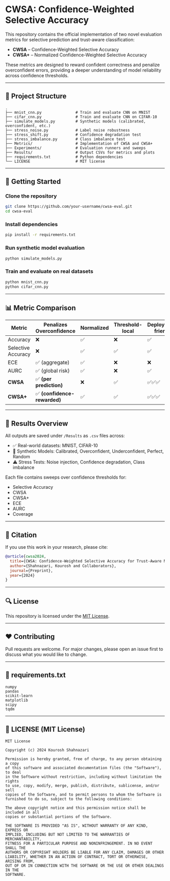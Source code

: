 # CWSA: Confidence-Weighted Selective Accuracy

This repository contains the official implementation of two novel evaluation metrics for selective prediction and trust-aware classification:

- **CWSA** – Confidence-Weighted Selective Accuracy  
- **CWSA+** – Normalized Confidence-Weighted Selective Accuracy

These metrics are designed to reward confident correctness and penalize overconfident errors, providing a deeper understanding of model reliability across confidence thresholds.

---

## 🔧 Project Structure

```
.
├── mnist_cnn.py               # Train and evaluate CNN on MNIST
├── cifar_cnn.py               # Train and evaluate CNN on CIFAR-10
├── simulate_models.py         # Synthetic models (calibrated, overconfident, etc.)
├── stress_noise.py            # Label noise robustness
├── stress_shift.py            # Confidence degradation test
├── stress_imbalance.py        # Class imbalance test
├── Metrics/                   # Implementation of CWSA and CWSA+
├── Experiments/               # Evaluation runners and sweeps
├── Results/                   # Output CSVs for metrics and plots
├── requirements.txt           # Python dependencies
└── LICENSE                    # MIT license
```

---

## 🚀 Getting Started

### Clone the repository
```bash
git clone https://github.com/your-username/cwsa-eval.git
cd cwsa-eval
```

### Install dependencies
```bash
pip install -r requirements.txt
```

### Run synthetic model evaluation
```bash
python simulate_models.py
```

### Train and evaluate on real datasets
```bash
python mnist_cnn.py
python cifar_cnn.py
```

---

## 📊 Metric Comparison

| Metric              | Penalizes Overconfidence | Normalized | Threshold-local | Deployment-friendly |
|---------------------|---------------------------|------------|------------------|----------------------|
| Accuracy            | ❌                        | ✅         | ❌               | ✅                   |
| Selective Accuracy  | ❌                        | ✅         | ✅               | ✅                   |
| ECE                 | ✅ (aggregate)            | ✅         | ❌               | ❌                   |
| AURC                | ✅ (global risk)          | ✅         | ❌               | ✅                   |
| **CWSA**            | ✅ **(per prediction)**   | ❌         | ✅               | ✅✅✅               |
| **CWSA+**           | ✅ **(confidence-rewarded)** | ✅      | ✅               | ✅✅✅               |

---

## 📁 Results Overview

All outputs are saved under `/Results` as `.csv` files across:

- ✅ Real-world datasets: MNIST, CIFAR-10  
- 🧪 Synthetic Models: Calibrated, Overconfident, Underconfident, Perfect, Random  
- ⚠️ Stress Tests: Noise injection, Confidence degradation, Class imbalance

Each file contains sweeps over confidence thresholds for:
- Selective Accuracy
- CWSA
- CWSA+
- ECE
- AURC
- Coverage

---

## 📜 Citation

If you use this work in your research, please cite:

```bibtex
@article{cwsa2024,
  title={CWSA: Confidence-Weighted Selective Accuracy for Trust-Aware Model Evaluation},
  author={Shahnazari, Kourosh and Collaborators},
  journal={Preprint},
  year={2024}
}
```

---

## 🔍 License

This repository is licensed under the [MIT License](LICENSE).

---

## ❤️ Contributing

Pull requests are welcome. For major changes, please open an issue first to discuss what you would like to change.

---

## 📄 requirements.txt

```
numpy
pandas
scikit-learn
matplotlib
scipy
tqdm
```

---

## 📄 LICENSE (MIT License)

```
MIT License

Copyright (c) 2024 Kourosh Shahnazari

Permission is hereby granted, free of charge, to any person obtaining a copy
of this software and associated documentation files (the "Software"), to deal
in the Software without restriction, including without limitation the rights
to use, copy, modify, merge, publish, distribute, sublicense, and/or sell
copies of the Software, and to permit persons to whom the Software is
furnished to do so, subject to the following conditions:

The above copyright notice and this permission notice shall be included in all
copies or substantial portions of the Software.

THE SOFTWARE IS PROVIDED "AS IS", WITHOUT WARRANTY OF ANY KIND, EXPRESS OR
IMPLIED, INCLUDING BUT NOT LIMITED TO THE WARRANTIES OF MERCHANTABILITY,
FITNESS FOR A PARTICULAR PURPOSE AND NONINFRINGEMENT. IN NO EVENT SHALL THE
AUTHORS OR COPYRIGHT HOLDERS BE LIABLE FOR ANY CLAIM, DAMAGES OR OTHER
LIABILITY, WHETHER IN AN ACTION OF CONTRACT, TORT OR OTHERWISE, ARISING FROM,
OUT OF OR IN CONNECTION WITH THE SOFTWARE OR THE USE OR OTHER DEALINGS IN THE
SOFTWARE.
```
